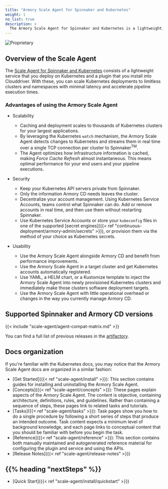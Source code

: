 ```yaml
---
title: "Armory Scale Agent for Spinnaker and Kubernetes"
weight: 1
no_list: true
description: >
  The Armory Scale Agent for Spinnaker and Kubernetes is a lightweight, real-time agent that scales deployment execution operations from your Spinnaker or Armory Continuous Deployment instance to all of your Kubernetes clusters.
---
```

![Proprietary](/images/proprietary.svg)

## Overview of the Scale Agent

The [Scale Agent for Spinnaker and Kubernetes](https://www.armory.io/products/scale-agent-for-spinnaker-kubernetes/) consists of a lightweight service that you deploy on Kubernetes and a plugin that you install into Clouddriver. With these, you can scale Kubernetes deployments to limitless clusters and namespaces with minimal latency and accelerate pipeline execution times. 

### Advantages of using the Armory Scale Agent

* Scalability
  * Caching and deployment scales to thousands of Kubernetes clusters for your largest applications.
  * By leveraging the Kubernetes `watch` mechanism, the Armory Scale Agent detects changes to Kubernetes and streams them in real time over a single TCP connection per cluster to Spinnaker<sup>TM</sup>.
  * The Agent optimizes how infrastructure information is cached, making _Force Cache Refresh_ almost instantaneous. This means optimal performance for your end users and your pipeline executions.

* Security
  * Keep your Kubernetes API servers private from Spinnaker.
  * Only the information Armory CD needs leaves the cluster.
  * Decentralize your account management. Using Kubernetes Service Accounts, teams control what Spinnaker can do. Add or remove accounts in real time,  and then use them without restarting Spinnaker.
  * Use Kubernetes Service Accounts or store your `kubeconfig` files in one of the supported [secret engines]({{< ref "continuous-deployment/armory-admin/secrets" >}}), or provision them via the method of your choice as Kubernetes secrets.

* Usability
  * Use the Armory Scale Agent alongside Armory CD and benefit from performance improvements.
  * Use the Armory Scale Agent in a target cluster and get Kubernetes accounts automatically registered.
  * Use YAML, a HELM chart, or a Kustomize template to inject the Armory Scale Agent into newly provisioned Kubernetes clusters and immediately make those clusters software deployment targets.
  * Use the Armory Scale Agent with little operational overhead or changes in the way you currently manage Armory CD.

## Supported Spinnaker and Armory CD versions

{{< include "scale-agent/agent-compat-matrix.md" >}}

You can find a full list of previous releases in the [artifactory](https://armory.jfrog.io/artifactory/manifests/).

## Docs organization

If you're familiar with the Kubernetes docs, you may notice that the Armory Scale Agent docs are organized in a similar fashion:

* [Get Started]({{< ref "scale-agent/install" >}}): This section contains guides for installing and uninstalling the Armory Scale Agent.
* [Concepts]({{< ref "scale-agent/concepts" >}}): These pages explain aspects of the Armory Scale Agent. The content is objective, containing architecture, definitions, rules, and guidelines. Rather than containing a sequence of steps, these pages link to related tasks and tutorials.
* [Tasks]({{< ref "scale-agent/tasks" >}}): Task pages show you how to do a single procedure by following a short series of steps that produce an intended outcome. Task content expects a minimum level of background knowledge, and each page links to conceptual content that you should be familiar with before you begin the task.
* [Reference]({{< ref "scale-agent/reference" >}}): This section contains both manually maintained and autogenerated reference material for configuring the plugin and service and using the APIs.
* [Release Notes]({{< ref "scale-agent/release-notes" >}})


## {{% heading "nextSteps" %}}

* [Quick Start]({{< ref "scale-agent/install/quickstart" >}})
